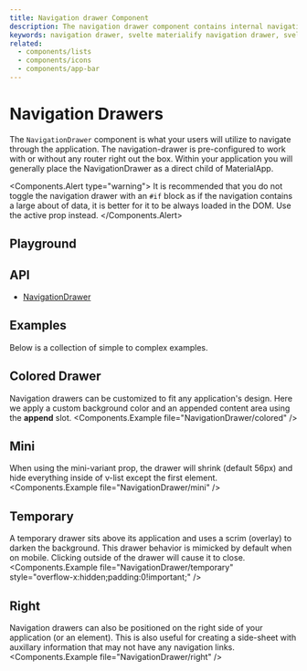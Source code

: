 ```yaml
---
title: Navigation drawer Component
description: The navigation drawer component contains internal navigation links for an application and can be permanently on-screen or controlled programmatically.
keywords: navigation drawer, svelte materialify navigation drawer, svelte navigation drawer component
related:
  - components/lists
  - components/icons
  - components/app-bar
---
```


<script>
  import Playground from '@/playground/NavigationDrawer.svelte';
</script>

# Navigation Drawers

The `NavigationDrawer` component is what your users will utilize to navigate through the application. The navigation-drawer is pre-configured to work with or without any router right out the box. Within your application you will generally place the NavigationDrawer as a direct child of MaterialApp.

<Components.Alert type="warning"> It is recommended that you do not toggle the navigation drawer with an <code>#if</code> block as if the navigation contains a large about of data, it is better for it to be always loaded in the DOM. Use the active prop instead. </Components.Alert>

## Playground

<Playground />

## API

- [NavigationDrawer](/api/NavigationDrawer/)

## Examples

Below is a collection of simple to complex examples.

## Colored Drawer

Navigation drawers can be customized to fit any application's design. Here we apply a custom background color and an appended content area using the **append** slot. <Components.Example file="NavigationDrawer/colored" />

## Mini

When using the mini-variant prop, the drawer will shrink (default 56px) and hide everything inside of v-list except the first element. <Components.Example file="NavigationDrawer/mini" />

## Temporary

A temporary drawer sits above its application and uses a scrim (overlay) to darken the background. This drawer behavior is mimicked by default when on mobile. Clicking outside of the drawer will cause it to close. <Components.Example file="NavigationDrawer/temporary" style="overflow-x:hidden;padding:0!important;" />

## Right

Navigation drawers can also be positioned on the right side of your application (or an element). This is also useful for creating a side-sheet with auxillary information that may not have any navigation links. <Components.Example file="NavigationDrawer/right" />
